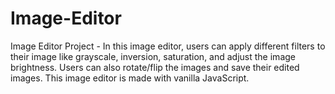 # Image-Editor
Image Editor Project - In this image editor, users can apply different filters to their image like grayscale, inversion, saturation, and adjust the image brightness. Users can also rotate/flip the images and save their edited images. This image editor is made with vanilla JavaScript.
